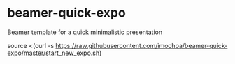 # beamer-quick-expo
Beamer template for a quick minimalistic presentation

 source <(curl -s https://raw.githubusercontent.com/imochoa/beamer-quick-expo/master/start_new_expo.sh)
